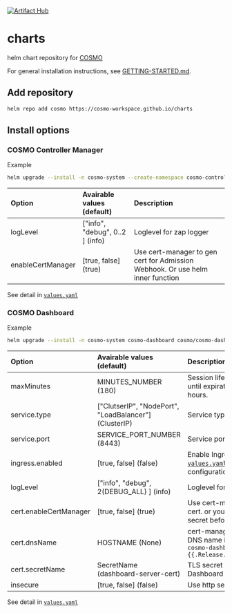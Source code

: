 [![Artifact Hub](https://img.shields.io/endpoint?url=https://artifacthub.io/badge/repository/cosmo)](https://artifacthub.io/packages/search?repo=cosmo)

# charts
helm chart repository for [COSMO](https://github.com/cosmo-workspace/cosmo)

For general installation instructions, see [GETTING-STARTED.md](https://github.com/cosmo-workspace/cosmo/blob/main/docs/GETTING-STARTED.md).

## Add repository

```sh
helm repo add cosmo https://cosmo-workspace.github.io/charts
```

## Install options

### COSMO Controller Manager

Example

```sh
helm upgrade --install -n cosmo-system --create-namespace cosmo-controller-manager cosmo/cosmo-controller-manager --set logLevel=debug
```

| Option | Avairable values (default) | Description |
|:-------|:----------------|:------------|
| logLevel | ["info", "debug", 0..2 ] (info) | Loglevel for zap logger |
| enableCertManager | [true, false] (true) | Use cert-manager to gen cert for Admission Webhook. Or use helm inner function |

See detail in [`values.yaml`](https://github.com/cosmo-workspace/charts/blob/main/charts/cosmo-controller-manager/values.yaml)

### COSMO Dashboard

Example

```sh
helm upgrade --install -n cosmo-system cosmo-dashboard cosmo/cosmo-dashboard --set service.type=LoadBalancer
```

| Option | Avairable values (default) | Description |
|:-------|:----------------|:------------|
| maxMinutes | MINUTES_NUMBER (180) | Session lifetime minutes until expiration. default 3 hours. |
| service.type | ["ClutserIP", "NodePort", "LoadBalancer"] (ClusterIP) | Service type of Dashboard |
| service.port | SERVICE_PORT_NUMBER (8443) | Service port of Dashboard |
| ingress.enabled | [true, false] (false) | Enable Ingress. See [`values.yaml`](https://github.com/cosmo-workspace/cosmo/blob/main/charts/stable/cosmo-dashboard/values.yaml) to other ingress configurations |
| logLevel | ["info", "debug", 2(DEBUG_ALL) ] (info) | Loglevel for zap logger |
| cert.enableCertManager | [true, false] (true) | Use cert-manager to gen cert. or you prepare TLS secret before install |
| cert.dnsName | HOSTNAME (None) | cert-manager certificate DNS name in addition to `cosmo-dashboard.{{.Release.Namespace}}.svc` |
| cert.secretName | SecretName (dashboard-server-cert) | TLS secret name for Dashboard |
| insecure | [true, false] (false) | Use http server not https |

See detail in [`values.yaml`](https://github.com/cosmo-workspace/charts/blob/main/charts/cosmo-dashboard/values.yaml)
